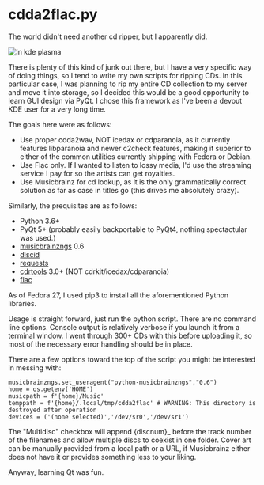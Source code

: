 # cdda2flac.py
The world didn't need another cd ripper, but I apparently did.

![in kde plasma](https://www.blakedrinks.beer/github-images/cdda2flac.png)

There is plenty of this kind of junk out there, but I have a very specific way of doing things, so I tend to write my own scripts for ripping CDs. In this particular case, I was planning to rip my entire CD collection to my server and move it into storage, so I decided this would be a good opportunity to learn GUI design via PyQt. I chose this framework as I've been a devout KDE user for a very long time.

The goals here were as follows:
* Use proper cdda2wav, NOT icedax or cdparanoia, as it currently features libparanoia and newer c2check features, making it superior to either of the common utilities currently shipping with Fedora or Debian.
* Use Flac only. If I wanted to listen to lossy media, I'd use the streaming service I pay for so the artists can get royalties.
* Use Musicbrainz for cd lookup, as it is the only grammatically correct solution as far as case in titles go (this drives me absolutely crazy).

Similarly, the prequisites are as follows:
* Python 3.6+
* PyQt 5+ (probably easily backportable to PyQt4, nothing spectactular was used.)
* [musicbrainzngs](http://python-musicbrainzngs.readthedocs.io/en/v0.6/) 0.6
* [discid](https://pypi.python.org/pypi/discid)
* [requests](http://docs.python-requests.org/en/master/)
* [cdrtools](http://cdrtools.sourceforge.net/private/cdrecord.html) 3.0+ (NOT cdrkit/icedax/cdparanoia)
* [flac](http://www.xiph.org/flac/)

As of Fedora 27, I used pip3 to install all the aforementioned Python libraries.

Usage is straight forward, just run the python script. There are no command line options. Console output is relatively verbose if you launch it from a terminal window. I went through 300+ CDs with this before uploading it, so most of the necessary error handling should be in place.

There are a few options toward the top of the script you might be interested in messing with:

    musicbrainzngs.set_useragent("python-musicbrainzngs","0.6")
    home = os.getenv('HOME') 
    musicpath = f'{home}/Music'
    temppath = f'{home}/.local/tmp/cdda2flac' # WARNING: This directory is destroyed after operation 
    devices = ('(none selected)','/dev/sr0','/dev/sr1')

The "Multidisc" checkbox will append {discnum}_ before the track number of the filenames and allow multiple discs to coexist in one folder. Cover art can be manually provided from a local path or a URL, if Musicbrainz either does not have it or provides something less to your liking. 

Anyway, learning Qt was fun. 
